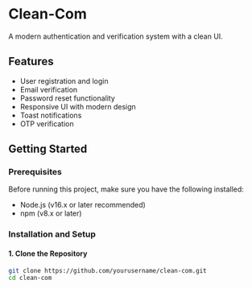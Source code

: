 # Clean-Com

A modern authentication and verification system with a clean UI.

## Features

- User registration and login
- Email verification
- Password reset functionality
- Responsive UI with modern design
- Toast notifications
- OTP verification

## Getting Started

### Prerequisites

Before running this project, make sure you have the following installed:

- Node.js (v16.x or later recommended)
- npm (v8.x or later)

### Installation and Setup

#### 1. Clone the Repository

```bash
git clone https://github.com/yourusername/clean-com.git
cd clean-com